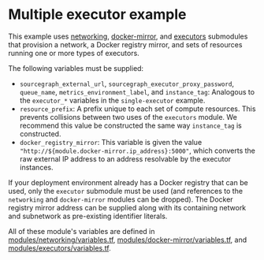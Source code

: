 # Multiple executor example

This example uses [networking](https://registry.terraform.io/modules/sourcegraph/executors/google/3.41.0/submodules/networking), [docker-mirror](https://registry.terraform.io/modules/sourcegraph/executors/google/3.41.0/submodules/docker-mirror), and [executors](https://registry.terraform.io/modules/sourcegraph/executors/google/3.41.0/submodules/executors) submodules that provision a network, a Docker registry mirror, and sets of resources running one or more types of executors.

The following variables must be supplied:

- `sourcegraph_external_url`, `sourcegraph_executor_proxy_password`, `queue_name`, `metrics_environment_label`, and `instance_tag`: Analogous to the `executor_*` variables in the `single-executor` example.
- `resource_prefix`: A prefix unique to each set of compute resources. This prevents collisions between two uses of the `executors` module. We recommend this value be constructed the same way `instance_tag` is constructed.
- `docker_registry_mirror`: This variable is given the value `"http://${module.docker-mirror.ip_address}:5000"`, which converts the raw external IP address to an address resolvable by the executor instances.

If your deployment environment already has a Docker registry that can be used, only the `executor` submodule must be used (and references to the `networking` and `docker-mirror` modules can be dropped). The Docker registry mirror address can be supplied along with its containing network and subnetwork as pre-existing identifier literals.

All of these module's variables are defined in [modules/networking/variables.tf](https://github.com/sourcegraph/terraform-google-executors/blob/v3.41.0/modules/networking/variables.tf), [modules/docker-mirror/variables.tf](https://github.com/sourcegraph/terraform-google-executors/blob/v3.41.0/modules/docker-mirror/variables.tf), and [modules/executors/variables.tf](https://github.com/sourcegraph/terraform-google-executors/blob/v3.41.0/modules/executors/variables.tf).
